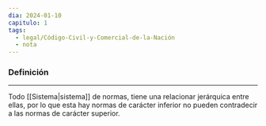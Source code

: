 ```yaml
---
dia: 2024-01-10
capitulo: 1
tags:
  - legal/Código-Civil-y-Comercial-de-la-Nación
  - nota
---
```

### Definición
---
Todo [[Sistema|sistema]] de normas, tiene una relacionar jerárquica entre ellas, por lo que esta hay normas de carácter inferior no pueden contradecir a las normas de carácter superior. 